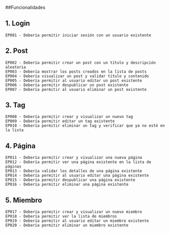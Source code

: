 ##Funcionalidades

## 1. Login
    EP001 - Debería permitir iniciar sesión con un usuario existente
## 2. Post
    EP002 - Debería permitir crear un post con un título y descripción aleatoria
    EP003 - Debería mostrar los posts creados en la lista de posts
    EP004 - Debería visualizar un post y validar título y contenido
    EP005 - Debería permitir al usuario editar un post existente
    EP006 - Debería permitir despublicar un post existente
    EP007 - Debería permitir al usuario eliminar un post existente
## 3. Tag
    EP008 - Debería permitir crear y visualizar un nuevo tag
    EP009 - Debería permitir editar un tag existente
    EP010 - Debería permitir eliminar un tag y verificar que ya no esté en la lista
## 4. Página
    EP011 - Debería permitir crear y visualizar una nueva página
    EP012 - Debería permitir ver una página existente en la lista de páginas
    EP013 - Debería validar los detalles de una página existente
    EP014 - Debería permitir al usuario editar una página existente
    EP015 - Debería permitir despublicar una página existente
    EP016 - Debería permitir eliminar una página existente
## 5. Miembro
    EP017 - Debería permitir crear y visualizar un nuevo miembro
    EP018 - Debería permitir ver la lista de miembros
    EP019 - Debería permitir al usuario editar un miembro existente
    EP020 - Debería permitir eliminar un miembro existente